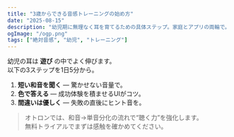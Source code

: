 ```yaml
---
title: "3歳からできる音感トレーニングの始め方"
date: "2025-08-15"
description: "幼児期に無理なく耳を育てるための具体ステップ。家庭とアプリの両輪で。"
ogImage: "/ogp.png"
tags: ["絶対音感", "幼児", "トレーニング"]
---
```


幼児の耳は **遊び** の中でよく伸びます。  
以下の3ステップを1日5分から。

1. **短い和音を聞く** — 驚かせない音量で。  
2. **色で答える** — 成功体験を積ませるUIがコツ。  
3. **間違いは優しく** — 失敗の直後にヒント音を。

> オトロンでは、和音→単音分化の流れで“聴く力”を強化します。  
> 無料トライアルでまずは感触を確かめてください。
